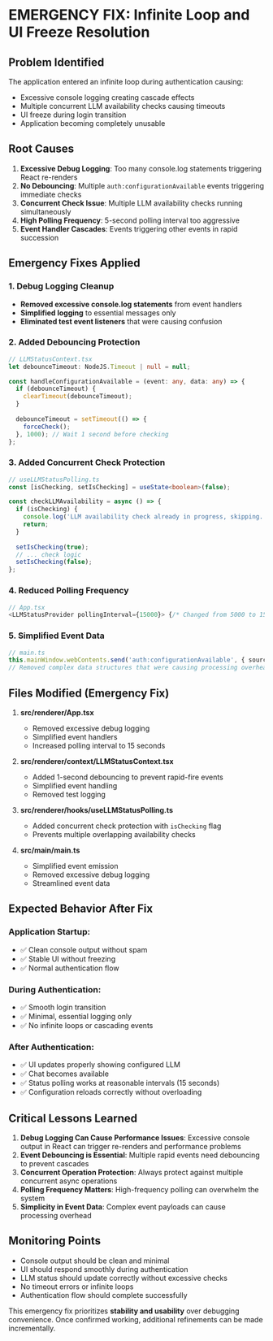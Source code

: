 # EMERGENCY FIX: Infinite Loop and UI Freeze Resolution

## Problem Identified
The application entered an infinite loop during authentication causing:
- Excessive console logging creating cascade effects
- Multiple concurrent LLM availability checks causing timeouts
- UI freeze during login transition
- Application becoming completely unusable

## Root Causes
1. **Excessive Debug Logging**: Too many console.log statements triggering React re-renders
2. **No Debouncing**: Multiple `auth:configurationAvailable` events triggering immediate checks
3. **Concurrent Check Issue**: Multiple LLM availability checks running simultaneously
4. **High Polling Frequency**: 5-second polling interval too aggressive
5. **Event Handler Cascades**: Events triggering other events in rapid succession

## Emergency Fixes Applied

### 1. Debug Logging Cleanup
- **Removed excessive console.log statements** from event handlers
- **Simplified logging** to essential messages only
- **Eliminated test event listeners** that were causing confusion

### 2. Added Debouncing Protection
```typescript
// LLMStatusContext.tsx
let debounceTimeout: NodeJS.Timeout | null = null;

const handleConfigurationAvailable = (event: any, data: any) => {
  if (debounceTimeout) {
    clearTimeout(debounceTimeout);
  }
  
  debounceTimeout = setTimeout(() => {
    forceCheck();
  }, 1000); // Wait 1 second before checking
};
```

### 3. Added Concurrent Check Protection
```typescript
// useLLMStatusPolling.ts
const [isChecking, setIsChecking] = useState<boolean>(false);

const checkLLMAvailability = async () => {
  if (isChecking) {
    console.log('LLM availability check already in progress, skipping...');
    return;
  }
  
  setIsChecking(true);
  // ... check logic
  setIsChecking(false);
};
```

### 4. Reduced Polling Frequency
```typescript
// App.tsx
<LLMStatusProvider pollingInterval={15000}> {/* Changed from 5000 to 15000 */}
```

### 5. Simplified Event Data
```typescript
// main.ts
this.mainWindow.webContents.send('auth:configurationAvailable', { source: 'getLLMConfig' });
// Removed complex data structures that were causing processing overhead
```

## Files Modified (Emergency Fix)

1. **src/renderer/App.tsx**
   - Removed excessive debug logging
   - Simplified event handlers
   - Increased polling interval to 15 seconds

2. **src/renderer/context/LLMStatusContext.tsx**
   - Added 1-second debouncing to prevent rapid-fire events
   - Simplified event handling
   - Removed test logging

3. **src/renderer/hooks/useLLMStatusPolling.ts**
   - Added concurrent check protection with `isChecking` flag
   - Prevents multiple overlapping availability checks

4. **src/main/main.ts**
   - Simplified event emission
   - Removed excessive debug logging
   - Streamlined event data

## Expected Behavior After Fix

### Application Startup:
- ✅ Clean console output without spam
- ✅ Stable UI without freezing
- ✅ Normal authentication flow

### During Authentication:
- ✅ Smooth login transition
- ✅ Minimal, essential logging only
- ✅ No infinite loops or cascading events

### After Authentication:
- ✅ UI updates properly showing configured LLM
- ✅ Chat becomes available
- ✅ Status polling works at reasonable intervals (15 seconds)
- ✅ Configuration reloads correctly without overloading

## Critical Lessons Learned

1. **Debug Logging Can Cause Performance Issues**: Excessive console output in React can trigger re-renders and performance problems
2. **Event Debouncing is Essential**: Multiple rapid events need debouncing to prevent cascades
3. **Concurrent Operation Protection**: Always protect against multiple concurrent async operations
4. **Polling Frequency Matters**: High-frequency polling can overwhelm the system
5. **Simplicity in Event Data**: Complex event payloads can cause processing overhead

## Monitoring Points

- Console output should be clean and minimal
- UI should respond smoothly during authentication
- LLM status should update correctly without excessive checks
- No timeout errors or infinite loops
- Authentication flow should complete successfully

This emergency fix prioritizes **stability and usability** over debugging convenience. Once confirmed working, additional refinements can be made incrementally.
